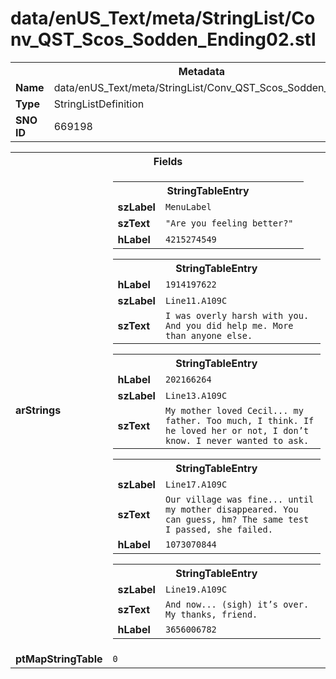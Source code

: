 <h1>data/enUS_Text/meta/StringList/Conv_QST_Scos_Sodden_Ending02.stl</h1><table><tr><th colspan="100%">Metadata</th></tr><tr><td><b>Name</b></td><td>data/enUS_Text/meta/StringList/Conv_QST_Scos_Sodden_Ending02.stl</td></tr><tr><td><b>Type</b></td><td>StringListDefinition</td></tr><tr><td><b>SNO ID</b></td><td>669198</td></tr></table>

<table><tr><th colspan="100%">Fields</th></tr><tr><td><b>arStrings</b></td><td><table><tr><th colspan="100%">StringTableEntry</th></tr><tr><td><b>szLabel</b></td><td><code>MenuLabel</code></td></tr><tr><td><b>szText</b></td><td><code>"Are you feeling better?" </code></td></tr><tr><td><b>hLabel</b></td><td><code>4215274549</code></td></tr></table>


<table><tr><th colspan="100%">StringTableEntry</th></tr><tr><td><b>hLabel</b></td><td><code>1914197622</code></td></tr><tr><td><b>szLabel</b></td><td><code>Line11.A109C</code></td></tr><tr><td><b>szText</b></td><td><code>I was overly harsh with you. And you did help me. More than anyone else.</code></td></tr></table>


<table><tr><th colspan="100%">StringTableEntry</th></tr><tr><td><b>hLabel</b></td><td><code>202166264</code></td></tr><tr><td><b>szLabel</b></td><td><code>Line13.A109C</code></td></tr><tr><td><b>szText</b></td><td><code>My mother loved Cecil... my father. Too much, I think. If he loved her or not, I don’t know. I never wanted to ask.</code></td></tr></table>


<table><tr><th colspan="100%">StringTableEntry</th></tr><tr><td><b>szLabel</b></td><td><code>Line17.A109C</code></td></tr><tr><td><b>szText</b></td><td><code>Our village was fine... until my mother disappeared. You can guess, hm? The same test I passed, she failed.</code></td></tr><tr><td><b>hLabel</b></td><td><code>1073070844</code></td></tr></table>


<table><tr><th colspan="100%">StringTableEntry</th></tr><tr><td><b>szLabel</b></td><td><code>Line19.A109C</code></td></tr><tr><td><b>szText</b></td><td><code>And now... (sigh) it’s over. My thanks, friend.</code></td></tr><tr><td><b>hLabel</b></td><td><code>3656006782</code></td></tr></table>


</td></tr><tr><td><b>ptMapStringTable</b></td><td><code>0</code></td></tr></table>

